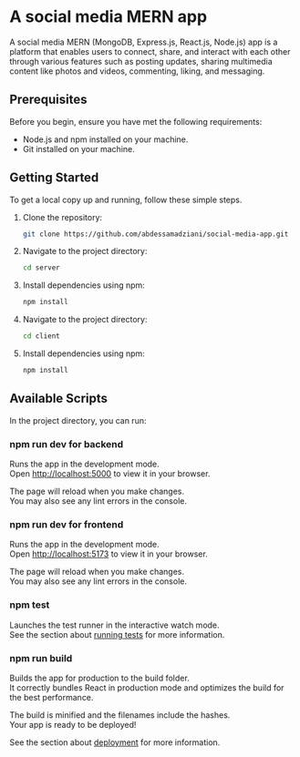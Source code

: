 # A social media MERN app 
A social media MERN (MongoDB, Express.js, React.js, Node.js) app is a platform that enables users to connect, share, and interact with each other through various features such as posting updates, sharing multimedia content like photos and videos, commenting, liking, and messaging.


## Prerequisites
Before you begin, ensure you have met the following requirements:

- Node.js and npm installed on your machine.
- Git installed on your machine.

## Getting Started

To get a local copy up and running, follow these simple steps.

1. Clone the repository:
    ```bash
    git clone https://github.com/abdessamadziani/social-media-app.git
    ```
2. Navigate to the project directory:
   ```bash
   cd server
   ```
3. Install dependencies using npm:
    ```bash
    npm install
    ```
4. Navigate to the project directory:
   ```bash
   cd client
   ```
3. Install dependencies using npm:
    ```bash
    npm install
    ```

## Available Scripts

In the project directory, you can run:

### npm run dev for backend

Runs the app in the development mode.\
Open [http://localhost:5000](http://localhost:5000) to view it in your browser.

The page will reload when you make changes.\
You may also see any lint errors in the console.

### npm run dev for frontend

Runs the app in the development mode.\
Open [http://localhost:5173](http://localhost:5173) to view it in your browser.

The page will reload when you make changes.\
You may also see any lint errors in the console.

### npm test

Launches the test runner in the interactive watch mode.\
See the section about [running tests](https://facebook.github.io/create-react-app/docs/running-tests) for more information.

### npm run build

Builds the app for production to the build folder.\
It correctly bundles React in production mode and optimizes the build for the best performance.

The build is minified and the filenames include the hashes.\
Your app is ready to be deployed!

See the section about [deployment](https://facebook.github.io/create-react-app/docs/deployment) for more information.
